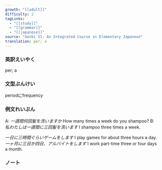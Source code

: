 ```yaml
---
growth: "[[adult]]"
difficulty: 2
tagLinks:
  - "[[study]]"
  - "[[grammar]]"
  - "[[japanese]]"
source: "Genki II: An Integrated Course in Elementary Japanese"
translation: per; a
---
```

### 英訳えいやく	

per; a
### 文型ぶんけい

periodにfrequency
### 例文れいぶん

A: *一週間何回髪を洗いますか* How many times a week do you shampoo?
B: *私わたしは一週間に三回髪を洗います* I shampoo three times a week.

*一日に三時間ぐらいゲームをします* I play games for about three hours a day.
*一ヶ月に三日か四日、アルバイトをします* I work part-time three or four days a month.
### ノート


